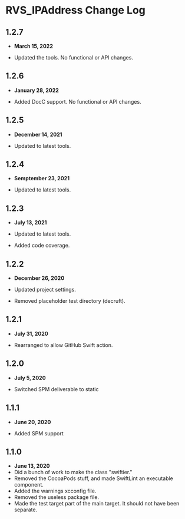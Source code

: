 # RVS_IPAddress Change Log

## 1.2.7

- **March 15, 2022**

- Updated the tools. No functional or API changes.

## 1.2.6

- **January 28, 2022**

- Added DocC support. No functional or API changes.

## 1.2.5

- **December 14, 2021**

- Updated to latest tools.

## 1.2.4

- **Semptember 23, 2021**

- Updated to latest tools.

## 1.2.3

- **July 13, 2021**

- Updated to latest tools.
- Added code coverage.

## 1.2.2

- **December 26, 2020**

- Updated project settings.
- Removed placeholder test directory (decruft).

## 1.2.1

- **July 31, 2020**

- Rearranged to allow GitHub Swift action.

## 1.2.0

- **July 5, 2020**

- Switched SPM deliverable to static

## 1.1.1

- **June 20, 2020**

- Added SPM support

## 1.1.0

- **June 13, 2020**
- Did a bunch of work to make the class "swiftier."
- Removed the CocoaPods stuff, and made SwiftLint an executable component.
- Added the warnings xcconfig file.
- Removed the useless package file.
- Made the test target part of the main target. It should not have been separate.
